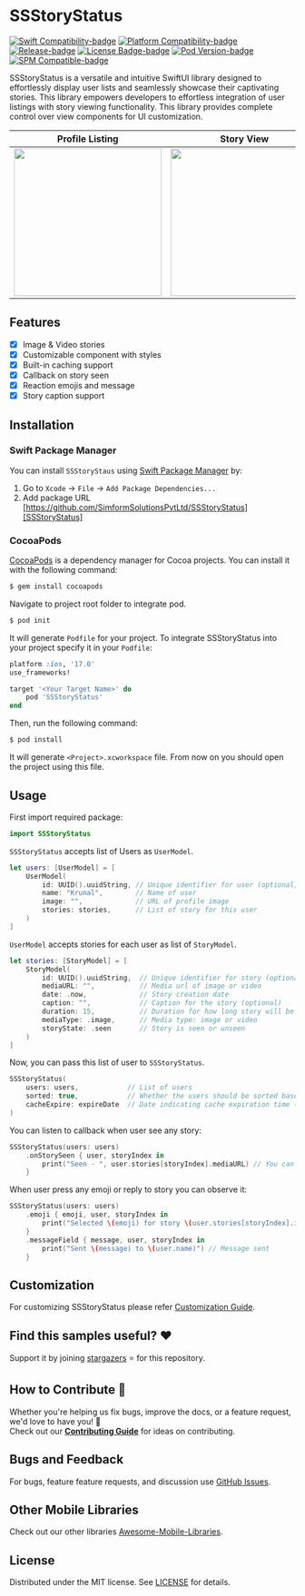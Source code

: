 <!-- Banner -->

# SSStoryStatus

<!-- Badges -->

[![Swift Compatibility-badge]][Swift Package Index]
[![Platform Compatibility-badge]][Swift Package Index]
[![Release-badge]][Release]
[![License Badge-badge]][license]
[![Pod Version-badge]][CocoaPods]
[![SPM Compatible-badge]][Swift Package Manager]

<!-- Description -->

SSStoryStatus is a versatile and intuitive SwiftUI library designed to effortlessly display user lists and seamlessly showcase their captivating stories. This library empowers developers to effortless integration of user listings with story viewing functionality. This library provides complete control over view components for UI customization.

<!-- Previews -->

|      Profile Listing       |      Story View       |      Message & Reaction     |
|:--------------------------:|:---------------------:|:---------------------------:|
| <img width=260px src="https://github.com/SimformSolutionsPvtLtd/SSStoryStatus/assets/147126103/90b850b7-8354-4209-a41d-e9e73401c075" /> | <img width=260px src="https://github.com/SimformSolutionsPvtLtd/SSStoryStatus/assets/147126103/8fc5a466-4cbe-487d-9d0f-6d1f91b4c77f" /> | <img width=260px src="https://github.com/SimformSolutionsPvtLtd/SSStoryStatus/assets/147126103/ec578a64-73f6-456d-8c94-681ae9126036" /> |

## Features

- [x] Image & Video stories
- [x] Customizable component with styles
- [x] Built-in caching support
- [x] Callback on story seen
- [x] Reaction emojis and message
- [x] Story caption support

## Installation

### Swift Package Manager

You can install `SSStoryStaus` using [Swift Package Manager] by:

1. Go to `Xcode` -> `File` -> `Add Package Dependencies...`
2. Add package URL [https://github.com/SimformSolutionsPvtLtd/SSStoryStatus][SSStoryStatus]

### CocoaPods

[CocoaPods][CocoaPods.org] is a dependency manager for Cocoa projects. You can install it with the following command:

```bash
$ gem install cocoapods
```

Navigate to project root folder to integrate pod.

```bash
$ pod init
```

It will generate `Podfile` for your project. To integrate SSStoryStatus into your project specify it in your `Podfile`:

```ruby
platform :ios, '17.0'
use_frameworks!

target '<Your Target Name>' do
    pod 'SSStoryStatus'
end
```

Then, run the following command:

```bash
$ pod install
```

It will generate `<Project>.xcworkspace` file. From now on you should open the project using this file.

## Usage

First import required package:

```swift
import SSStoryStatus
```

`SSStoryStatus` accepts list of Users as `UserModel`.

```swift
let users: [UserModel] = [
    UserModel(
        id: UUID().uuidString, // Unique identifier for user (optional, uses UUID by default)
        name: "Krunal",        // Name of user
        image: "",             // URL of profile image
        stories: stories,      // List of story for this user
    )
]
```

`UserModel` accepts stories for each user as list of `StoryModel`.

```swift
let stories: [StoryModel] = [
    StoryModel(
        id: UUID().uuidString,  // Unique identifier for story (optional, uses UUID by default)
        mediaURL: "",           // Media url of image or video
        date: .now,             // Story creation date
        caption: "",            // Caption for the story (optional)
        duration: 15,           // Duration for how long story will be visible
        mediaType: .image,      // Media type: image or video
        storyState: .seen       // Story is seen or unseen
    )
]
```

Now, you can pass this list of user to `SSStoryStatus`.

```swift
SSStoryStatus(
    users: users,            // List of users
    sorted: true,            // Whether the users should be sorted based on their seen status (default is false)
    cacheExpire: expireDate  // Date indicating cache expiration time (default is 24 hours)
)
```

You can listen to callback when user see any story:

```swift
SSStoryStatus(users: users)
    .onStorySeen { user, storyIndex in
        print("Seen - ", user.stories[storyIndex].mediaURL) // You can retrieve story instance using user and storyIndex
    }
```

When user press any emoji or reply to story you can observe it:

```swift
SSStoryStatus(users: users)
    .emoji { emoji, user, storyIndex in
        print("Selected \(emoji) for story \(user.stories[storyIndex].id)") // Emoji pressed by user
    }
    .messageField { message, user, storyIndex in
        print("Sent \(message) to \(user.name)") // Message sent
    }   
```

## Customization

For customizing SSStoryStatus please refer [Customization Guide].

## Find this samples useful? :heart:

Support it by joining [stargazers] :star: for this repository.

## How to Contribute :handshake:

Whether you're helping us fix bugs, improve the docs, or a feature request, we'd love to have you! :muscle: \
Check out our __[Contributing Guide]__ for ideas on contributing.

## Bugs and Feedback

For bugs, feature feature requests, and discussion use [GitHub Issues].

## Other Mobile Libraries

Check out our other libraries [Awesome-Mobile-Libraries].

## License

Distributed under the MIT license. See [LICENSE] for details.

<!-- Reference links -->

[SSStoryStatus]:            https://github.com/SimformSolutionsPvtLtd/SSStoryStatus

[Swift Package Manager]:    https://www.swift.org/package-manager

[Swift Package Index]:      https://swiftpackageindex.com/SimformSolutionsPvtLtd/SSStoryStatus

[CocoaPods]:                https://cocoapods.org/pods/SSStoryStatus

[CocoaPods.org]:            https://cocoapods.org/

[Release]:                  https://github.com/SimformSolutionsPvtLtd/SSStoryStatus/releases/leatest

[Customization Guide]:      docs/Customization.md

[stargazers]:               https://github.com/SimformSolutionsPvtLtd/SSStoryStatus/stargazers

[Contributing Guide]:       CONTRIBUTING.md

[Github Issues]:            https://github.com/SimformSolutionsPvtLtd/SSStoryStatus/issues

[Awesome-Mobile-Libraries]: https://github.com/SimformSolutionsPvtLtd/Awesome-Mobile-Libraries

[license]:                  LICENSE

<!-- Badges -->

[Platform Compatibility-badge]: https://img.shields.io/endpoint?url=https%3A%2F%2Fswiftpackageindex.com%2Fapi%2Fpackages%2FSimformSolutionsPvtLtd%2FSSStoryStatus%2Fbadge%3Ftype%3Dplatforms

[Swift Compatibility-badge]:    https://img.shields.io/endpoint?url=https%3A%2F%2Fswiftpackageindex.com%2Fapi%2Fpackages%2FSimformSolutionsPvtLtd%2FSSStoryStatus%2Fbadge%3Ftype%3Dswift-versions

[Release-badge]:                https://img.shields.io/github/v/release/SimformSolutionsPvtLtd/SSStoryStatus

[License Badge-badge]:          https://img.shields.io/github/license/SimformSolutionsPvtLtd/SSStoryStatus

[Pod Version-badge]:            https://img.shields.io/cocoapods/v/SSStoryStatus

[SPM Compatible-badge]:         https://img.shields.io/badge/Swift_Package_Manager-compatible-coolgreen

